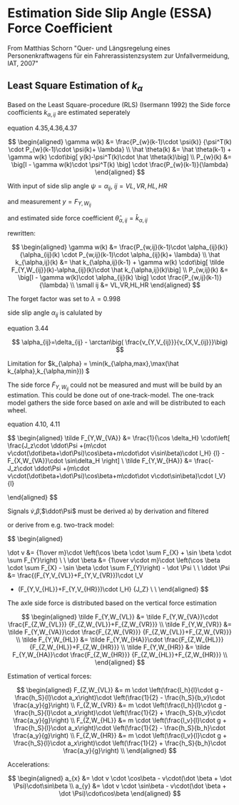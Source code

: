 # Estimation Side Slip Angle (ESSA) Force Coefficient

From Matthias Schorn "Quer- und Längsregelung eines Personenkraftwagens für ein Fahrerassistenzsystem zur Unfallvermeidung, IAT, 2007"

## Least Square Estimation of $k_{\alpha}$

Based on the Least Square-procedure (RLS) (Isermann 1992) the Side force coofficients $k_{\alpha,ij}$ are estimated seperately

equation 4.35,4.36,4.37

$$
\begin{aligned}
\gamma w(k) &= \frac{P_{w}(k-1)\cdot \psi(k)} 
   {\psi^T(k) \cdot P_{w}(k-1)\cdot \psi(k)+ \lambda} \\
\hat \theta(k) &= \hat \theta(k-1) + 
   \gamma w(k) \cdot\big[ y(k)-\psi^T(k)\cdot \hat \theta(k)\big] \\
P_{w}(k) &= \big[I - \gamma w(k)\cdot \psi^T(k) \big] 
   \cdot \frac{P_{w}(k-1)}{\lambda}
\end{aligned}
$$

With input  of side slip angle $\psi=\alpha_{ij}$,      $ij=VL,VR,HL,HR$ 

and measurement $y=F_{Y,W_{ij}}$ 

and estimated side force coefficient $\hat \theta_{\alpha,ij}=\hat k_{\alpha,ij}$ 

rewritten:

$$
\begin{aligned}
\gamma w(k) &= \frac{P_{w,ij}(k-1)\cdot \alpha_{ij}(k)} 
   {\alpha_{ij}(k) \cdot P_{w,ij}(k-1)\cdot \alpha_{ij}(k)+ \lambda} \\
\hat k_{\alpha,ij}(k) &= \hat k_{\alpha,ij}(k-1) + 
   \gamma w(k) \cdot\big[ \tilde F_{Y,W_{ij}}(k)-\alpha_{ij}(k)\cdot \hat k_{\alpha,ij}(k)\big] \\
P_{w,ij}(k) &= \big[I - \gamma w(k)\cdot \alpha_{ij}(k) \big] 
   \cdot \frac{P_{w,ij}(k-1)}{\lambda} \\
\small ij &= VL,VR,HL,HR
\end{aligned}
$$

The forget factor was set to $\lambda=0.998$

side slip angle $\alpha_{ij}$ is calulated by

equation 3.44

$$
\alpha_{ij}=\delta_{ij} - \arctan\big( \frac{v_{Y,V_{ij}}}{v_{X,V_{ij}}}\big)
$$

Limitation for $k_{\alpha} = \min(k_{\alpha,max},\max(\hat k_{alpha},k_{\alpha,min})) $

The side force $\tilde F_{Y,W_{ij}}$ could not be measured and must will be build by an estimation. This could be done out of one-track-model. The one-track model gathers the side force based on axle and will be distributed to each wheel. 

equation 4.10, 4.11

$$
\begin{aligned}
\tilde F_{Y,W_{VA}} &= \frac{1}{\cos \delta_H}
\cdot\left[
\frac{J_z\cdot \ddot\Psi
     +(m\cdot v\cdot(\dot\beta+\dot\Psi)\cos\beta+m\cdot\dot v\sin\beta)\cdot l_H}
     {l} - F_{X,W_{VA}}\cdot \sin\delta_H
\right]
\\
\tilde F_{Y,W_{HA}} &= \frac{-J_z\cdot \ddot\Psi
     +(m\cdot v\cdot(\dot\beta+\dot\Psi)\cos\beta+m\cdot\dot v\cdot\sin\beta)\cdot l_V}
     {l}

\end{aligned}
$$

Signals $\dot v$,$\dot \beta$,$\ddot\Psi$ must be derived a) by derivation and filtered

or derive from e.g. two-track model:

$$
\begin{aligned}

\dot v &= {1\over m}\cdot \left(\cos \beta \cdot \sum F_{X} 
                    + \sin \beta \cdot \sum F_{Y}\right)
\\
\\
\dot \beta &= {1\over v\cdot m}\cdot \left(\cos \beta \cdot \sum F_{X} 
                           - \sin \beta \cdot \sum F_{Y}\right) 
                           - \dot \Psi
\\
\\
\ddot \Psi &= \frac{(F_{Y,V_{VL}}+F_{Y,V_{VR}})\cdot l_V
- (F_{Y,V_{HL}}+F_{Y,V_{HR}})\cdot l_H}
{J_Z} 
\\
\\
\end{aligned}
$$

The axle side force is distributed based on the vertical force estimation

$$
\begin{aligned}
\tilde F_{Y,W_{VL}} &= \tilde F_{Y,W_{VA}}\cdot
                       \frac{F_{Z,W_{VL}}}
                            {F_{Z,W_{VL}}+F_{Z,W_{VR}}}
\\
\tilde F_{Y,W_{VR}} &= \tilde F_{Y,W_{VA}}\cdot
                       \frac{F_{Z,W_{VR}}}
                            {F_{Z,W_{VL}}+F_{Z,W_{VR}}}
\\
\tilde F_{Y,W_{HL}} &= \tilde F_{Y,W_{HA}}\cdot
                       \frac{F_{Z,W_{HL}}}
                            {F_{Z,W_{HL}}+F_{Z,W_{HR}}}
\\
\tilde F_{Y,W_{HR}} &= \tilde F_{Y,W_{HA}}\cdot
                       \frac{F_{Z,W_{HR}}}
                            {F_{Z,W_{HL}}+F_{Z,W_{HR}}}
\\
\end{aligned}
$$

Estimation of vertical forces:

$$
\begin{aligned}
F_{Z,W_{VL}} &= m \cdot 
\left(\frac{l_h}{l}\cdot g - \frac{h_S}{l}\cdot a_x\right)\cdot
\left(\frac{1}{2} - \frac{h_S}{b_v}\cdot \frac{a_y}{g}\right)
\\
F_{Z,W_{VR}} &= m \cdot 
\left(\frac{l_h}{l}\cdot g - \frac{h_S}{l}\cdot a_x\right)\cdot
\left(\frac{1}{2} + \frac{h_S}{b_v}\cdot \frac{a_y}{g}\right)
\\
F_{Z,W_{HL}} &= m \cdot 
\left(\frac{l_v}{l}\cdot g + \frac{h_S}{l}\cdot a_x\right)\cdot
\left(\frac{1}{2} - \frac{h_S}{b_h}\cdot \frac{a_y}{g}\right)
\\
F_{Z,W_{HR}} &= m \cdot 
\left(\frac{l_v}{l}\cdot g + \frac{h_S}{l}\cdot a_x\right)\cdot
\left(\frac{1}{2} + \frac{h_S}{b_h}\cdot \frac{a_y}{g}\right)
\\
\end{aligned}
$$

Accelerations:

$$
\begin{aligned}
a_{x} &= \dot v \cdot \cos\beta - v\cdot(\dot \beta + \dot \Psi)\cdot\sin\beta
\\
a_{y} &= \dot v \cdot \sin\beta - v\cdot(\dot \beta + \dot \Psi)\cdot\cos\beta
\end{aligned}
$$

